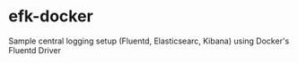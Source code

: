 # efk-docker
Sample central logging setup (Fluentd, Elasticsearc, Kibana) using Docker's Fluentd Driver
